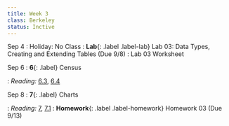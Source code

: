 ```yaml
---
title: Week 3
class: Berkeley
status: Inctive
---
```


Sep 4
: Holiday: No Class
: **Lab**{: .label .label-lab} Lab 03: Data Types, Creating and Extending Tables (Due 9/8)
  : Lab 03 Worksheet

Sep 6
: **6**{: .label} Census
  <!-- : [Slides]) &#8226; [Demos]) &#8226; [Video]() -->
: *Reading:* [6.3](https://inferentialthinking.com/chapters/06/3/Example_Population_Trends.html), [6.4](https://inferentialthinking.com/chapters/06/4/Example_Sex_Ratios.html)

Sep 8
: **7**{: .label} Charts
  <!-- : [Slides]() &#8226; [Demos]() &#8226; [Video]() -->
: *Reading:* [7](https://inferentialthinking.com/chapters/07/Visualization.html), [7.1](https://inferentialthinking.com/chapters/07/1/Visualizing_Categorical_Distributions.html)
: **Homework**{: .label .label-homework} Homework 03 (Due 9/13)
